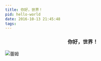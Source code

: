 ```yaml
---
title: 你好，世界！
pid: hello-world
date: 2016-10-13 21:45:48
tags:
---
```


<center> <h3>你好，世界！</h3> </center>

<!-- more -->

![蕾姆](http://of1cz7dcw.bkt.clouddn.com/post_images_rem.jpg)
